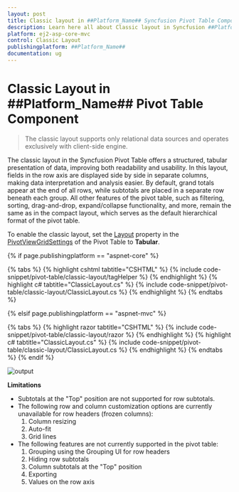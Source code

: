 ```yaml
---
layout: post
title: Classic layout in ##Platform_Name## Syncfusion Pivot Table Component
description: Learn here all about Classic layout in Syncfusion ##Platform_Name## Pivot Table component of Syncfusion Essential JS 2 and more.
platform: ej2-asp-core-mvc
control: Classic Layout
publishingplatform: ##Platform_Name##
documentation: ug
---
```



# Classic Layout in ##Platform_Name## Pivot Table Component

> The classic layout supports only relational data sources and operates exclusively with client-side engine.

The classic layout in the Syncfusion Pivot Table offers a structured, tabular presentation of data, improving both readability and usability. In this layout, fields in the row axis are displayed side by side in separate columns, making data interpretation and analysis easier. By default, grand totals appear at the end of all rows, while subtotals are placed in a separate row beneath each group. All other features of the pivot table, such as filtering, sorting, drag-and-drop, expand/collapse functionality, and more, remain the same as in the compact layout, which serves as the default hierarchical format of the pivot table.

To enable the classic layout, set the [Layout](https://help.syncfusion.com/cr/aspnetmvc-js2/Syncfusion.EJ2.PivotView.PivotViewGridSettings.html#Syncfusion_EJ2_PivotView_PivotViewGridSettings_Layout) property in the [PivotViewGridSettings](https://help.syncfusion.com/cr/aspnetmvc-js2/Syncfusion.EJ2.PivotView.PivotViewGridSettings.html) of the Pivot Table to **Tabular**.

{% if page.publishingplatform == "aspnet-core" %}

{% tabs %}
{% highlight cshtml tabtitle="CSHTML" %}
{% include code-snippet/pivot-table/classic-layout/tagHelper %}
{% endhighlight %}
{% highlight c# tabtitle="ClassicLayout.cs" %}
{% include code-snippet/pivot-table/classic-layout/ClassicLayout.cs %}
{% endhighlight %}
{% endtabs %}

{% elsif page.publishingplatform == "aspnet-mvc" %}

{% tabs %}
{% highlight razor tabtitle="CSHTML" %}
{% include code-snippet/pivot-table/classic-layout/razor %}
{% endhighlight %}
{% highlight c# tabtitle="ClassicLayout.cs" %}
{% include code-snippet/pivot-table/classic-layout/ClassicLayout.cs %}
{% endhighlight %}
{% endtabs %}
{% endif %}



![output](images/classic-layout.png)

**Limitations**

* Subtotals at the "Top" position are not supported for row subtotals.
* The following row and column customization options are currently unavailable for row headers (frozen columns):
    1. Column resizing
    2. Auto-fit
    3. Grid lines
* The following features are not currently supported in the pivot table:
    1. Grouping using the Grouping UI for row headers
    2. Hiding row subtotals
    3. Column subtotals at the "Top" position
    4. Exporting
    5. Values on the row axis
